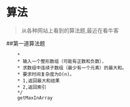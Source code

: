 # 算法

> 从各种网站上看到的算法题,最近在看牛客

##第一道算法题
```/** 题目描述
    * 
    * 输入一个整形数组（可能有正数和负数），
    * 求数组中连续子数组（最少有一个元素）的最大和。
    * 要求时间复杂度为O(n)。
    * 1,返回最大和结果
    * 2,返回索引
    */
    getMaxInArray
```
